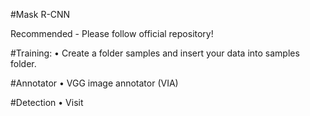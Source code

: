 #Mask R-CNN

Recommended - Please follow official repository!

#Training:
• Create a folder samples and insert your data into samples folder.

#Annotator
• VGG image annotator (VIA)

#Detection
• Visit  